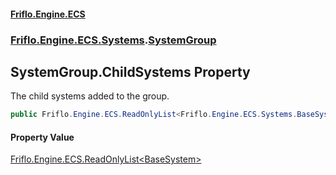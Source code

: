 #### [Friflo.Engine.ECS](index.md 'index')
### [Friflo.Engine.ECS.Systems](Friflo.Engine.ECS.Systems.md 'Friflo.Engine.ECS.Systems').[SystemGroup](SystemGroup.md 'Friflo.Engine.ECS.Systems.SystemGroup')

## SystemGroup.ChildSystems Property

The child systems added to the group.

```csharp
public Friflo.Engine.ECS.ReadOnlyList<Friflo.Engine.ECS.Systems.BaseSystem> ChildSystems { get; }
```

#### Property Value
[Friflo.Engine.ECS.ReadOnlyList&lt;](ReadOnlyList_T_.md 'Friflo.Engine.ECS.ReadOnlyList<T>')[BaseSystem](BaseSystem.md 'Friflo.Engine.ECS.Systems.BaseSystem')[&gt;](ReadOnlyList_T_.md 'Friflo.Engine.ECS.ReadOnlyList<T>')